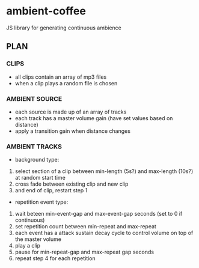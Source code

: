 # ambient-coffee
JS library for generating continuous ambience


## PLAN

### CLIPS
- all clips contain an array of mp3 files
- when a clip plays a random file is chosen

### AMBIENT SOURCE
- each source is made up of an array of tracks
- each track has a master volume gain (have set values based on distance)
- apply a transition gain when distance changes

### AMBIENT TRACKS
- background type:
1) select section of a clip between min-length (5s?) and max-length (10s?) at random start time
2) cross fade between existing clip and new clip
3) and end of clip, restart step 1

- repetition event type:
1) wait beteen min-event-gap and max-event-gap seconds (set to 0 if continuous)
2) set repetition count between min-repeat and max-repeat
3) each event has a attack sustain decay cycle to control volume on top of the master volume
4) play a clip
5) pause for min-repeat-gap and max-repeat gap seconds
6) repeat step 4 for each repetition